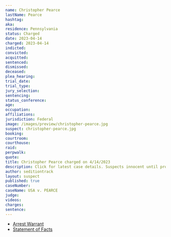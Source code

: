 ```yaml
---
name: Christopher Pearce
lastName: Pearce
hashtag: 
aka:
residence: Pennsylvania
status: Charged
date: 2023-04-14
charged: 2023-04-14
indicted:
convicted:
acquitted:
sentenced:
dismissed:
deceased:
plea_hearing:
trial_date:
trial_type:
jury_selection:
sentencing:
status_conference:
age:
occupation:
affiliations:
jurisdiction: Federal
image: /images/preview/christopher-pearce.jpg
suspect: christopher-pearce.jpg
booking:
courtroom:
courthouse:
raid:
perpwalk:
quote:
title: Christopher Pearce charged on 4/14/2023
description: Click for latest case details. Suspects innocent until proven guilty.
author: seditiontrack
layout: suspect
published: true
caseNumber: 
caseName: USA v. PEARCE
judge:
videos:
charges:
sentence:
---
```

- [Arrest Warrant](https://www.docdroid.net/TS5Qi6z/pearcearrestwarrant-pdf)
- [Statement of Facts](https://s3.documentcloud.org/documents/23783850/pearce.pdf)

